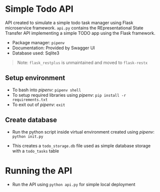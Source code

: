 # Simple Todo API

API created to simulate a simple todo task manager using Flask microservice framework. `api.py` contains the REpresentational State Transfer API implementing a simple TODO app using the Flask framework.

- Package manager: `pipenv`
- Documentation: Provided by Swagger UI
- Database used: Sqlite3

> Note: `flask_restplus` is unmaintained and moved to `flask-restx`

## Setup environment

- To bash into <em>pipenv</em>: `pipenv shell`
- To setup required libraries using <em>pipenv</em>: `pip install -r requirements.txt`
- To exit out of <em>pipenv</em>: `exit`

## Create database

- Run the python script inside virtual environment created using <em>pipenv</em>: `python init.py`

- This creates a `todo_storage.db` file used as simple database storage with a `todo_tasks` table

# Running the API

- Run the API using `python api.py` for simple local deployment
